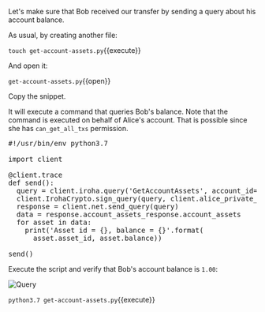 Let's make sure that Bob received our transfer by sending a query about his account balance.

As usual, by creating another file:

`touch get-account-assets.py`{{execute}}

And open it:

`get-account-assets.py`{{open}}

Copy the snippet. 

It will execute a command that queries Bob's balance. 
Note that the command is executed on behalf of Alice's account. That is possible since she has `can_get_all_txs` permission.

<pre class="file" data-filename="get-account-assets.py" data-target="replace">
#!/usr/bin/env python3.7

import client

@client.trace
def send():
  query = client.iroha.query('GetAccountAssets', account_id='bob@test')
  client.IrohaCrypto.sign_query(query, client.alice_private_key)
  response = client.net.send_query(query)
  data = response.account_assets_response.account_assets
  for asset in data:
    print('Asset id = {}, balance = {}'.format(
      asset.asset_id, asset.balance))

send()
</pre>

Execute the script and verify that Bob's account balance is `1.00`:

![Query](../assets/images/query.png)

`python3.7 get-account-assets.py`{{execute}}
